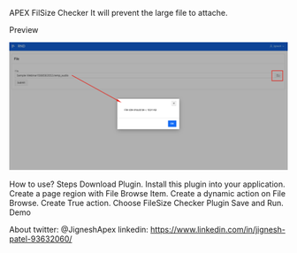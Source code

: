 APEX FilSize Checker
It will prevent the large file to attache.

Preview

![Preview](https://github.com/1983jignesh/FileSize-Checker/blob/main/preview.gif)

How to use?
Steps
Download Plugin.
Install this plugin into your application.
Create a page region with File Browse Item.
Create a dynamic action on File Browse.
Create True action.
Choose FileSize Checker Plugin 
Save and Run.
Demo

About
twitter: @JigneshApex
linkedin: https://www.linkedin.com/in/jignesh-patel-93632060/
